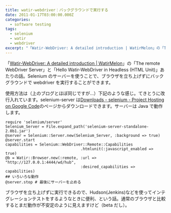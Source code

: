 ```yaml
---
title: watir-webdriver：バックグラウンドで実行する
date: 2011-01-17T03:00:00.000Z
categories:
  - software testing
tags:
  - selenium
  - watir
  - webdriver
excerpt: "「Watir-WebDriver: A detailed introduction | WatirMelon」の「The remote WebDriver Server」と「Hello Watir-WebDriver in Headless (HTML Unit)」あたりの話。Seleniumのサーバーを使うことで、ブラウザを立ち上げずにバックグラウンドでwebdriverを実行することができます。"
---
```


「[Watir-WebDriver: A detailed introduction | WatirMelon](http://watirmelon.com/2010/12/14/watir-webdriver-a-detailed-introduction/)」の「The remote WebDriver Server」と「Hello Watir-WebDriver in Headless (HTML Unit)」あたりの話。Selenium のサーバーを使うことで、ブラウザを立ち上げずにバックグラウンドで webdriver を実行することができます。

使用方法は（上のブログとほぼ同じですが...）下記のような感じ。てきとうに改行入れています。selenium-server は[Downloads - selenium - Project Hosting on Google Code](http://code.google.com/p/selenium/downloads/list)のページからダウンロードできます。サーバーは Java で動作します。

```
require 'selenium/server'
Selenium_Server = File.expand_path('selenium-server-standalone-2.0b1.jar')
@server = Selenium::Server.new(Selenium_Server, :background => true)
@server.start
capabilities = Selenium::WebDriver::Remote::Capabilities
                                 .htmlunit(:javascript_enabled => true)
@b = Watir::Browser.new(:remote, :url => "http://127.0.0.1:4444/wd/hub",
                                 :desired_capabilities => capabilities)
## いろいろな動作
@server.stop # 最後にサーバーを止める

```

ブラウザを立ち上げずに実行できるので、Hudson(Jenkins)などを使ってインテグレーションテストをするようなときに便利、という話。通常のブラウザと比較するとまだ動作が不安定のように見えますけど（beta だし）。
